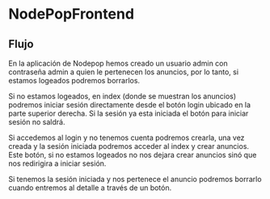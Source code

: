 # NodePopFrontend

## Flujo

En la aplicación de Nodepop hemos creado un usuario admin con contraseña admin a quien le pertenecen los anuncios, por lo tanto, si estamos logeados podremos borrarlos.

Si no estamos logeados, en index (donde se muestran los anuncios) podremos iniciar sesión directamente desde el botón login ubicado en la parte superior derecha.
Si la sesión ya esta iniciada el botón para iniciar sesión no saldrá.

Si accedemos al login y no tenemos cuenta podremos crearla, una vez creada y la sesión iniciada podremos acceder al index y crear anuncios. 
Este botón, si no estamos logeados no nos dejara crear anuncios sinó que nos redirigira a iniciar sesión.

Si tenemos la sesión iniciada y nos pertenece el anuncio podremos borrarlo cuando entremos al detalle a través de un botón.
